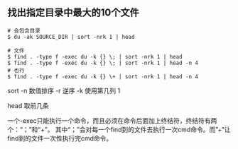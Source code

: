 ## 找出指定目录中最大的10个文件



```shell
# 会包含目录
$ du -ak SOURCE_DIR | sort -nrk 1 | head

# 文件
$ find . -type f -exec du -k {} \; | sort -nrk 1 | head
$ find . -type f -exec du -k {} \; | sort -nrk 1 | head -n 4
# 也行
$ find . -type f -exec du -k {} \+ | sort -nrk 1 | head -n 4
```

sort -n 数值排序 -r 逆序 -k 使用第几列 1

head 取前几条

一个-exec只能执行一个命令，而且必须在命令后面加上终结符，终结符有两个：“；”和“+”。
其中“；”会对每一个find到的文件去执行一次cmd命令。而”+“让find到的文件一次性执行完cmd命令。